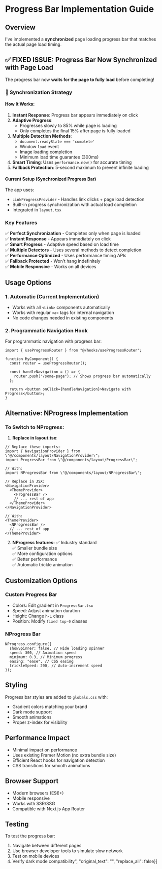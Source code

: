 # Progress Bar Implementation Guide

## Overview

I've implemented a **synchronized** page loading progress bar that matches the actual page load timing.

## ✅ **FIXED ISSUE**: Progress Bar Now Synchronized with Page Load

The progress bar now **waits for the page to fully load** before completing!

### 🎯 **Synchronization Strategy**

#### How It Works:

1. **Instant Response**: Progress bar appears immediately on click
2. **Adaptive Progress**:
   - Progresses slowly to 85% while page is loading
   - Only completes the final 15% after page is fully loaded
3. **Multiple Detection Methods**:
   - `document.readyState === 'complete'`
   - Window `load` event
   - Image loading completion
   - Minimum load time guarantee (300ms)
4. **Smart Timing**: Uses `performance.now()` for accurate timing
5. **Fallback Protection**: 5-second maximum to prevent infinite loading

#### Current Setup (Synchronized Progress Bar)

The app uses:

- `LinkProgressProvider` - Handles link clicks + page load detection
- Built-in progress synchronization with actual load completion
- Integrated in `layout.tsx`

### Key Features

✅ **Perfect Synchronization** - Completes only when page is loaded  
✅ **Instant Response** - Appears immediately on click  
✅ **Smart Progress** - Adaptive speed based on load time  
✅ **Multiple Detectors** - Uses several methods to detect completion  
✅ **Performance Optimized** - Uses performance timing APIs  
✅ **Fallback Protected** - Won't hang indefinitely  
✅ **Mobile Responsive** - Works on all devices

## Usage Options

### 1. Automatic (Current Implementation)

- Works with all `<Link>` components automatically
- Works with regular `<a>` tags for internal navigation
- No code changes needed in existing components

### 2. Programmatic Navigation Hook

For programmatic navigation with progress bar:

```tsx
import { useProgressRouter } from "@/hooks/useProgressRouter";

function MyComponent() {
  const router = useProgressRouter();

  const handleNavigation = () => {
    router.push("/some-page"); // Shows progress bar automatically
  };

  return <button onClick={handleNavigation}>Navigate with Progress</button>;
}
```

## Alternative: NProgress Implementation

### To Switch to NProgress:

1. **Replace in layout.tsx:**

```tsx
// Replace these imports:
import { NavigationProvider } from \"@/components/layout/NavigationProvider\";
import ProgressBar from \"@/components/layout/ProgressBar\";

// With:
import NProgressBar from \"@/components/layout/NProgressBar\";

// Replace in JSX:
<NavigationProvider>
  <ThemeProvider>
    <ProgressBar />
    // ... rest of app
  </ThemeProvider>
</NavigationProvider>

// With:
<ThemeProvider>
  <NProgressBar />
  // ... rest of app
</ThemeProvider>
```

2. **NProgress features:**
   ✅ Industry standard  
   ✅ Smaller bundle size  
   ✅ More configuration options  
   ✅ Better performance  
   ✅ Automatic trickle animation

## Customization Options

### Custom Progress Bar

- Colors: Edit gradient in `ProgressBar.tsx`
- Speed: Adjust animation duration
- Height: Change `h-1` class
- Position: Modify `fixed top-0` classes

### NProgress Bar

```tsx
NProgress.configure({
  showSpinner: false, // Hide loading spinner
  speed: 300, // Animation speed
  minimum: 0.3, // Minimum progress
  easing: "ease", // CSS easing
  trickleSpeed: 200, // Auto-increment speed
});
```

## Styling

Progress bar styles are added to `globals.css` with:

- Gradient colors matching your brand
- Dark mode support
- Smooth animations
- Proper z-index for visibility

## Performance Impact

- Minimal impact on performance
- Uses existing Framer Motion (no extra bundle size)
- Efficient React hooks for navigation detection
- CSS transitions for smooth animations

## Browser Support

- Modern browsers (ES6+)
- Mobile responsive
- Works with SSR/SSG
- Compatible with Next.js App Router

## Testing

To test the progress bar:

1. Navigate between different pages
2. Use browser developer tools to simulate slow network
3. Test on mobile devices
4. Verify dark mode compatibility", "original_text": "", "replace_all": false}]
